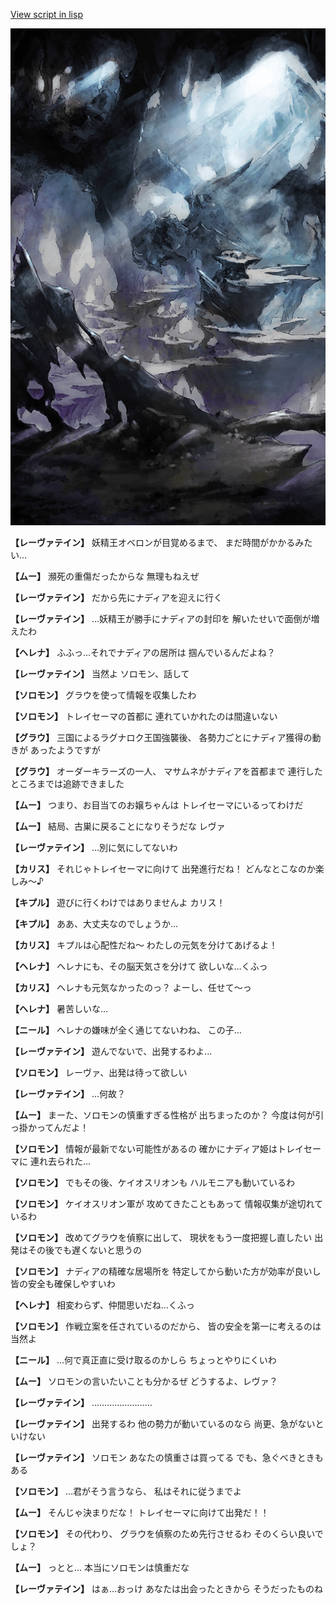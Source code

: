 [View script in lisp](../scripts/100213010.txt)

![101_cave.png](../images/backgrounds/101_cave.png)

**【レーヴァテイン】**
妖精王オベロンが目覚めるまで、
まだ時間がかかるみたい…

**【ムー】**
瀕死の重傷だったからな
無理もねえぜ

**【レーヴァテイン】**
だから先にナディアを迎えに行く

**【レーヴァテイン】**
…妖精王が勝手にナディアの封印を
解いたせいで面倒が増えたわ

**【ヘレナ】**
ふふっ…それでナディアの居所は
掴んでいるんだよね？

**【レーヴァテイン】**
当然よ
ソロモン、話して

**【ソロモン】**
グラウを使って情報を収集したわ

**【ソロモン】**
トレイセーマの首都に
連れていかれたのは間違いない

**【グラウ】**
三国によるラグナロク王国強襲後、
各勢力ごとにナディア獲得の動きが
あったようですが

**【グラウ】**
オーダーキラーズの一人、
マサムネがナディアを首都まで
連行したところまでは追跡できました

**【ムー】**
つまり、お目当てのお嬢ちゃんは
トレイセーマにいるってわけだ

**【ムー】**
結局、古巣に戻ることになりそうだな
レヴァ

**【レーヴァテイン】**
…別に気にしてないわ

**【カリス】**
それじゃトレイセーマに向けて
出発進行だね！
どんなとこなのか楽しみ～♪

**【キプル】**
遊びに行くわけではありませんよ
カリス！

**【キプル】**
ああ、大丈夫なのでしょうか…

**【カリス】**
キプルは心配性だね～
わたしの元気を分けてあげるよ！

**【ヘレナ】**
ヘレナにも、その脳天気さを分けて
欲しいな…くふっ

**【カリス】**
ヘレナも元気なかったのっ？
よーし、任せて～っ

**【ヘレナ】**
暑苦しいな…

**【ニール】**
ヘレナの嫌味が全く通じてないわね、
この子…

**【レーヴァテイン】**
遊んでないで、出発するわよ…

**【ソロモン】**
レーヴァ、出発は待って欲しい

**【レーヴァテイン】**
…何故？

**【ムー】**
まーた、ソロモンの慎重すぎる性格が
出ちまったのか？
今度は何が引っ掛かってんだよ！

**【ソロモン】**
情報が最新でない可能性があるの
確かにナディア姫はトレイセーマに
連れ去られた…

**【ソロモン】**
でもその後、ケイオスリオンも
ハルモニアも動いているわ

**【ソロモン】**
ケイオスリオン軍が
攻めてきたこともあって
情報収集が途切れているわ

**【ソロモン】**
改めてグラウを偵察に出して、
現状をもう一度把握し直したい
出発はその後でも遅くないと思うの

**【ソロモン】**
ナディアの精確な居場所を
特定してから動いた方が効率が良いし
皆の安全も確保しやすいわ

**【ヘレナ】**
相変わらず、仲間思いだね…くふっ

**【ソロモン】**
作戦立案を任されているのだから、
皆の安全を第一に考えるのは当然よ

**【ニール】**
…何で真正直に受け取るのかしら
ちょっとやりにくいわ

**【ムー】**
ソロモンの言いたいことも分かるぜ
どうするよ、レヴァ？

**【レーヴァテイン】**
……………………

**【レーヴァテイン】**
出発するわ
他の勢力が動いているのなら
尚更、急がないといけない

**【レーヴァテイン】**
ソロモン
あなたの慎重さは買ってる
でも、急ぐべきときもある

**【ソロモン】**
…君がそう言うなら、
私はそれに従うまでよ

**【ムー】**
そんじゃ決まりだな！
トレイセーマに向けて出発だ！！

**【ソロモン】**
その代わり、
グラウを偵察のため先行させるわ
そのくらい良いでしょ？

**【ムー】**
っとと…
本当にソロモンは慎重だな

**【レーヴァテイン】**
はぁ…おっけ
あなたは出会ったときから
そうだったものね